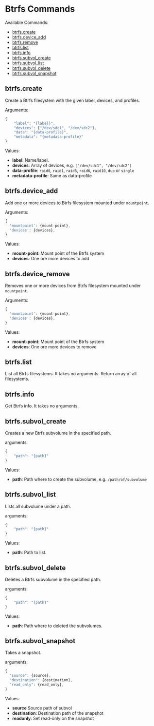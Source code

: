 # Btrfs Commands

Available Commands:

- [btrfs.create](#create)
- [btrfs.device_add](#device_add)
- [btrfs.remove](#device_remove)
- [btrfs.list](#list)
- [btrfs.info](#info)
- [btrfs.subvol_create](#subvol_create)
- [btrfs.subvol_list](#subvol_list)
- [btrfs.subvol_delete](#subvol_delete)
- [btrfs.subvol_snapshot](#subvol_snapshot)


<a id="create"></a>
## btrfs.create

Create a Btrfs filesystem with the given label, devices, and profiles.

Arguments:
```javascript
{
    "label": "{label}",
    "devices": ["/dev/sdc1", "/dev/sdc2"],
    "data": "{data-profile}",
    "metadata": "{metadata-profile}"
}
```

Values:
- **label**: Name/label.
- **devices**: Array of devices, e.g. `["/dev/sdc1", "/dev/sdc2"]`
- **data-profile**: `raid0`, `raid1`, `raid5`, `raid6`, `raid10`, `dup` or `single`
- **metadata-profile**: Same as data-profile


<a id="device_add"></a>
## btrfs.device_add

Add one or more devices to Btrfs filesystem mounted under `mountpoint`.

Arguments:
```javascript
{
  'mountpoint': {mount-point},
  'devices': {devices},
}
```

Values:
- **mount-point**: Mount point of the Btrfs system
- **devices**: One ore more devices to add


<a id="device_remove"></a>
## btrfs.device_remove

Removes one or more devices from Btrfs filesystem mounted under `mountpoint`.

Arguments:
```javascript
{
  'mountpoint': {mount-point},
  'devices': {devices},
}
```

Values:
- **mount-point**: Mount point of the Btrfs system
- **devices**: One ore more devices to remove


<a id="list"></a>
## btrfs.list

List all Btrfs filesystems. It takes no arguments. Return array of all filesystems.


<a id="info"></a>
## btrfs.info

Get Btrfs info. It takes no arguments.


<a id="subvol_create"></a>
## btrfs.subvol_create

Creates a new Btrfs subvolume in the specified path.

arguments:
```javascript
{
    "path": "{path}"
}
```

Values:
- **path**: Path where to create the subvolume, e.g. `/path/of/subvolume`

<a id="subvol_list"></a>
## btrfs.subvol_list

Lists all subvolume under a path.

arguments:
```javascript
{
    "path": "{path}"
}
```

Values:
- **path**: Path to list.


<a id="subvol_delete"></a>
## btrfs.subvol_delete

Deletes a Btrfs subvolume in the specified path.

arguments:
```javascript
{
    "path": "{path}"
}
```

Values:
- **path**: Path where to deleted the subvolumes.


<a id="subvol_snapshot"></a>
## btrfs.subvol_snapshot

Takes a snapshot.


arguments:
```javascript
{
  "source": {source},
  "destination": {destination},
  "read_only": {read_only},
}
```

Values:
- **source** Source path of subvol
- **destination**: Destination path of the snapshot
- **readonly**: Set read-only on the snapshot
